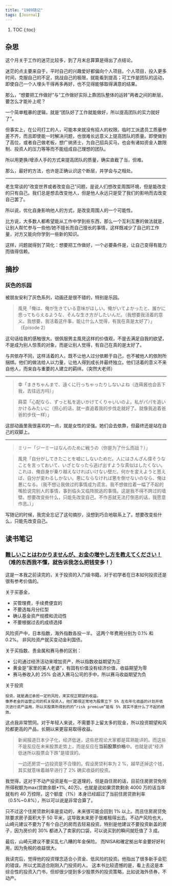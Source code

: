 ```yaml
---
title: "1909随记"
tags: [Journal]
---
```


1. TOC
{:toc}

## 杂思

这个月关于工作的迷茫比较多，到了月末总算算是得出了点结论。

迷茫的点主要来自于，平时自己的兴趣爱好都偏向个人项目。个人项目，投入更多时间，克服自己的不足，挑战自己的极限，就能看到提高；可工作是团队的运动，即使自己一个人埋头干得再多再好，也不见得能够取得满意的结果。

那么，“想要把工作做好”与“工作做好实际上靠团队整体的运转”两者之间的断层，要怎么才能补上呢？

一个简单粗暴的逻辑，就是“团队好了工作就能做好，所以提高团队的实力就好了”。

但事实上，在公司打工的人，可能本来就没有招人的权限。临时工派遣员工质量参差不齐，而且即使能一时解决问题，也很难长远意义上提高团队的质量。即使做到了高位，或者自己做老板，想广纳贤士，为自己招兵买马，也会有诸如资金人数限制、投资人的压力等等而不能组成自己理想的团队。

所以用更换/增添人手的方式来提高团队的质量，确实直截了当，但难。

那么，最好的方法，也许是正确认识这个断层，并学会与之相处。

<hr/>

老生常谈的“改变世界或者改变自己”问题，是说人们想改变周围环境，但是能改变的只有自己。我们总是想去改变他人，但是他人永远只是受了我们的影响而去改变自己罢了。

所以说，优化自身影响他人的方式，是改变周围人的一个可能性。

比方说，大多数人都希望能从工作中学到些东西，那么一个互利互惠的做法就是，让别人帮忙参与一些他/她不擅长而自己擅长的事情，这样既减少了自己的工作量，对方又能向你学到一些新的知识。

这样，问题就得到了简化：想要把工作做好，一个必要条件是，让自己变得有能力而值得信赖。

## 摘抄

### 灰色的乐园

被朋友安利了灰色系列，动画还是很不错的，特别是乐园。

> 風見「俺は、俺が生きている意味がほしい。俺がいてよかったと、誰かに思ってもらえるような、そんな生き方がしたいんだ。（我想要我活着的意义。我想要，我活着这件事，能让什么人觉得，有我在真是太好了）」（Episode 2）

这句话给我的感触很大。很佩服男主風見这样的价值观，不是去满足自我的欲望，不是成为别人惊羡的对象，而是让别人觉得，有自己在真的是太好了。

与共依存不同，这样活着的人，既不让他人过分依赖于自己，也不被他人的依附所捆绑。他们的做法给人以力量，让他人得到成长并最终独立。他们活着的意义不来自他人，而来自与重要的人建立的羁绊。（突然大老师）

<hr/>

> 幸「まきちゃんまで、遠くに行っちゃったりしないよね（连蒔酱也会丢下我，去往远方吗）」

> 蒔菜「心配なら、ずっと私を追いかけてくりゃいいのよ。私がパパを追いかけるみたいに（担心的话，就一直追着我的步伐走就好了。就像我追着爸爸的步伐一样）」

这部动画里我很喜欢的一点，就是女性的坚强。她们会去依靠，但最终还是站在自己的双脚上。

<hr/>

> ミリー「ジーミーはなんのために戦うの（你是为了什么而战？）」

> 風見「自分がしてきたことを嘘にしないためだ。人にはさんざん偉そうなことを言っておいて、いざとなったら逃げ出すような真似はしたくない。これは、俺自身が乗り越えなければいけない壁だ。何かを変えようと思えば、自分が変わるしかない。悪にならなければ悪を倒せないのなら、俺は悪になる。（我不想让我做过的事情成为谎言。我不想做拉着一幅了不起的嘴脸说完别人的事情，事到临头又临阵脱逃的事情。这是我不得不跨过的墙壁。想要改变些什么，只能先改变自己。不作恶就无法打倒恶的话，我愿意作恶。）」

写随记的时候，我完全忘记了这句摘抄，没想到巧合地联系上了。想要改变些什么，只能先改变自己。

## 读书笔记

### [難しいことはわかりませんが、お金の増やし方を教えてください！](https://www.amazon.co.jp/gp/product/B077F4SK36/ref=ppx_yo_dt_b_search_asin_title?ie=UTF8&psc=1)（难的东西我不懂，就告诉我怎么把钱变多！）

这是一本我之前读完的，关于投资的入门级书籍。对于初学者在日本如何投资还是很有参考价值的。

关于买基金，

* 买管理费，手续费便宜的
* 不要选每月分红型
* 确认基金资产规模和流动性
* 不要根据过去的成绩选择

风险资产中，日本指数，海外指数各投一半。
这两个年费用分别为 0.1% 和 0.2%。
非风险资产就买变动金利国债。

关于买指数、贵金属和赛马券的区别：

* 公司通过经济活动来增加资产，所以指数收益期望为正
* 黄金是“家里的美人老婆”，有固有价值没有经济价值，收益期望为零
* 赛马券收入的 25% 会进入赛马公司的手中，所以赛马收益期望为负

关于投资

    投资，就是通过承担一定的风险，来实现正期望的收益。
    像养老金的运营公司的机关投资人，他们都很正常地为股票立下 5% 左右年化收益的计划并依次进行资产运用，所以买股票所得到的的“risk premium”能有 5% 其实不是什么了不起的绩效。

这点我非常赞同。对于年轻人来说，不需要手上留太多的现金，所以投资期望和风险都更高的产品，长期以来更容易取得收益。

> 新闻报道日本少子化，经济低迷，这些悲观论大家都是耳熟能详的。而这些不是反应在未来股票走势上，而是反应在**当前股票价格**中。也就是说“经济低迷所以股票会下跌”是错误的。

> 一边还房贷一边投资是不合理的。假设房贷利率为 2 %，越早还掉这个钱，其实就意味着越早进行了 2% 确实收益的投资。

我觉得，这对于不动产投资是有一定道理的，但是自住房的话，目前住房房贷免除所得税额为max(贷款余额*1%, 40万)，也就是说如果贷款剩余 4000 万的话当年就有约 40 万控除，这个额度（1%）本身已经超过了当前住房贷款利率（0.5%~0.8%），所以可以说是非常合算了。

只不过这个住房贷款利率是变动的，未来很可能会回到 1% 以上。而且住房房贷免除要求房子面积大于 50 平米，这导致未来房子很难租得出去。不动产风险也大，山崎元建议不要为了有个自己的房而去轻易投资。特别是他建议不要投资新盖的房子，因为房价的 30% 都进入了卖家的口袋，可以说买到的瞬间就贬值了 3 成。

最后，山崎元建议不要买乱七八糟的年金保险。
而NISA和確定拠出年金要好好利用，因为免税的收益很大。

我读完后，觉得他的投资理念适合小资金、低风险的投资。他指出了很多新手会犯的错误，所以尤其适合刚刚入门投资的人。
这本书比较遗憾的是，看上去这是本综合性的投资入门书，但却很少提到多少股票外的投资策略，比如说海外债券，不动产。
